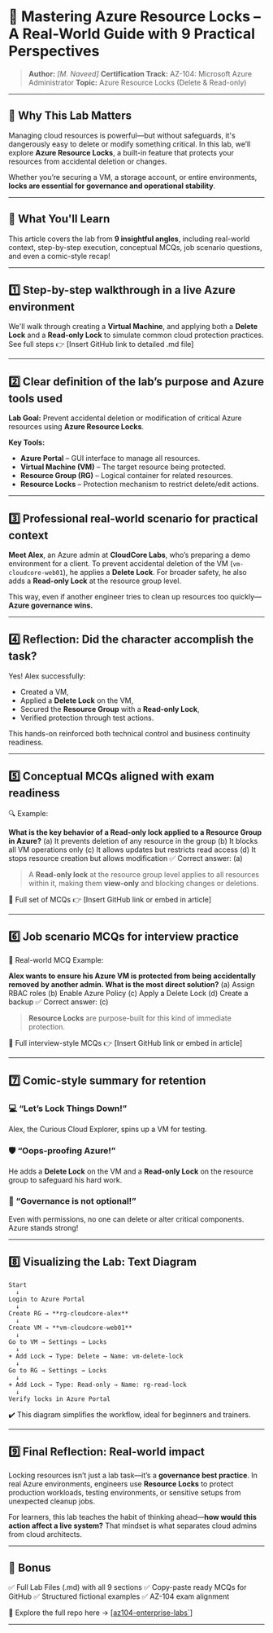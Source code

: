 # 🔐 Mastering Azure Resource Locks – A Real-World Guide with 9 Practical Perspectives

> **Author:** *\[M. Naveed]*
> **Certification Track:** AZ-104: Microsoft Azure Administrator
> **Topic:** Azure Resource Locks (Delete & Read-only)

---

## 🧭 Why This Lab Matters

Managing cloud resources is powerful—but without safeguards, it's dangerously easy to delete or modify something critical. In this lab, we’ll explore **Azure Resource Locks**, a built-in feature that protects your resources from accidental deletion or changes.

Whether you’re securing a VM, a storage account, or entire environments, **locks are essential for governance and operational stability**.

---

## 🔹 What You'll Learn

This article covers the lab from **9 insightful angles**, including real-world context, step-by-step execution, conceptual MCQs, job scenario questions, and even a comic-style recap!

---

## 1️⃣ Step-by-step walkthrough in a live Azure environment

We'll walk through creating a **Virtual Machine**, and applying both a **Delete Lock** and a **Read-only Lock** to simulate common cloud protection practices. See full steps 👉 \[Insert GitHub link to detailed .md file]

---

## 2️⃣ Clear definition of the lab’s purpose and Azure tools used

**Lab Goal:** Prevent accidental deletion or modification of critical Azure resources using **Azure Resource Locks**.

**Key Tools:**

* **Azure Portal** – GUI interface to manage all resources.
* **Virtual Machine (VM)** – The target resource being protected.
* **Resource Group (RG)** – Logical container for related resources.
* **Resource Locks** – Protection mechanism to restrict delete/edit actions.

---

## 3️⃣ Professional real-world scenario for practical context

**Meet Alex**, an Azure admin at **CloudCore Labs**, who’s preparing a demo environment for a client. To prevent accidental deletion of the VM (`vm-cloudcore-web01`), he applies a **Delete Lock**. For broader safety, he also adds a **Read-only Lock** at the resource group level.

This way, even if another engineer tries to clean up resources too quickly—**Azure governance wins.**

---

## 4️⃣ Reflection: Did the character accomplish the task?

Yes! Alex successfully:

* Created a VM,
* Applied a **Delete Lock** on the VM,
* Secured the **Resource Group** with a **Read-only Lock**,
* Verified protection through test actions.

This hands-on reinforced both technical control and business continuity readiness.

---

## 5️⃣ Conceptual MCQs aligned with exam readiness

🔍 Example:

**What is the key behavior of a Read-only lock applied to a Resource Group in Azure?**
(a) It prevents deletion of any resource in the group
(b) It blocks all VM operations only
(c) It allows updates but restricts read access
(d) It stops resource creation but allows modification
✅ Correct answer: (a)

> A **Read-only lock** at the resource group level applies to all resources within it, making them **view-only** and blocking changes or deletions.

🧠 Full set of MCQs 👉 \[Insert GitHub link or embed in article]

---

## 6️⃣ Job scenario MCQs for interview practice

🎯 Real-world MCQ Example:

**Alex wants to ensure his Azure VM is protected from being accidentally removed by another admin. What is the most direct solution?**
(a) Assign RBAC roles
(b) Enable Azure Policy
(c) Apply a Delete Lock
(d) Create a backup
✅ Correct answer: (c)

> **Resource Locks** are purpose-built for this kind of immediate protection.

🧩 Full interview-style MCQs 👉 \[Insert GitHub link or embed in article]

---

## 7️⃣ Comic-style summary for retention

### 💻 “Let’s Lock Things Down!”

Alex, the Curious Cloud Explorer, spins up a VM for testing.

### 🛡️ “Oops-proofing Azure!”

He adds a **Delete Lock** on the VM and a **Read-only Lock** on the resource group to safeguard his hard work.

### 🔐 “Governance is not optional!”

Even with permissions, no one can delete or alter critical components. Azure stands strong!

---

## 8️⃣ Visualizing the Lab: Text Diagram

```
Start
  ↓
Login to Azure Portal
  ↓
Create RG → **rg-cloudcore-alex**
  ↓
Create VM → **vm-cloudcore-web01**
  ↓
Go to VM → Settings → Locks
  ↓
+ Add Lock → Type: Delete → Name: vm-delete-lock
  ↓
Go to RG → Settings → Locks
  ↓
+ Add Lock → Type: Read-only → Name: rg-read-lock
  ↓
Verify locks in Azure Portal
```

✔️ This diagram simplifies the workflow, ideal for beginners and trainers.

---

## 9️⃣ Final Reflection: Real-world impact

Locking resources isn’t just a lab task—it’s a **governance best practice**. In real Azure environments, engineers use **Resource Locks** to protect production workloads, testing environments, or sensitive setups from unexpected cleanup jobs.

For learners, this lab teaches the habit of thinking ahead—**how would this action affect a live system?** That mindset is what separates cloud admins from cloud architects.

---

## 🎁 Bonus

✅ Full Lab Files (.md) with all 9 sections
✅ Copy-paste ready MCQs for GitHub
✅ Structured fictional examples
✅ AZ-104 exam alignment

📂 Explore the full repo here → \[[az104-enterprise-labs`](https://github.com/Navid-Ishaq/az104-enterprise-labs/blob/main/01_Creating_Azure_resource_locks/original.md)]

---


